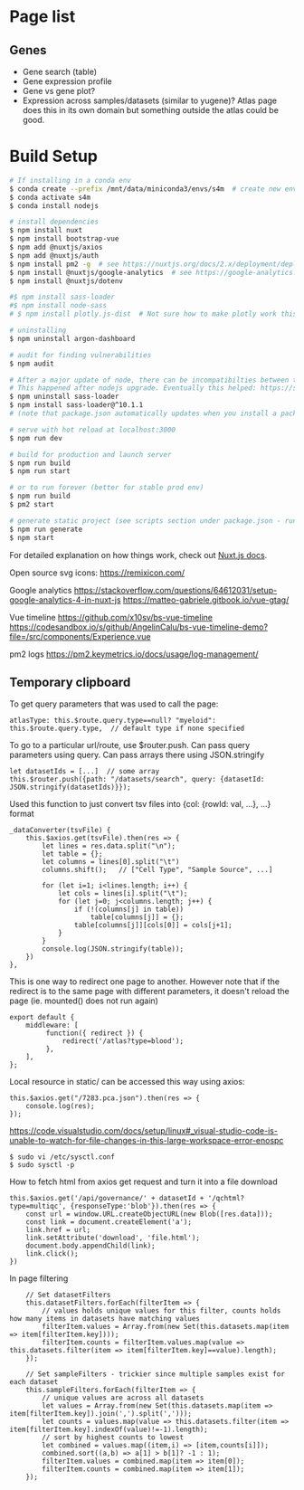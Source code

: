 # Page list

## Genes
- Gene search (table)
- Gene expression profile
- Gene vs gene plot?
- Expression across samples/datasets (similar to yugene)? Atlas page does this in its own domain but something outside the atlas could be good.


# Build Setup

```bash
# If installing in a conda env
$ conda create --prefix /mnt/data/miniconda3/envs/s4m  # create new env to specific loation
$ conda activate s4m
$ conda install nodejs

# install dependencies
$ npm install nuxt
$ npm install bootstrap-vue
$ npm add @nuxtjs/axios
$ npm add @nuxtjs/auth
$ npm install pm2 -g  # see https://nuxtjs.org/docs/2.x/deployment/deployment-pm2/
$ npm install @nuxtjs/google-analytics  # see https://google-analytics.nuxtjs.org/setup
$ npm install @nuxtjs/dotenv

#$ npm install sass-loader 
#$ npm install node-sass
# $ npm install plotly.js-dist  # Not sure how to make plotly work this way - currently just loading cdn into header

# uninstalling
$ npm uninstall argon-dashboard

# audit for finding vulnerabilities
$ npm audit

# After a major update of node, there can be incompatibilties between the various dependencies.
# This happened after nodejs upgrade. Eventually this helped: https://stackoverflow.com/questions/66082397/typeerror-this-getoptions-is-not-a-function
$ npm uninstall sass-loader
$ npm install sass-loader@^10.1.1
# (note that package.json automatically updates when you install a package)

# serve with hot reload at localhost:3000
$ npm run dev

# build for production and launch server
$ npm run build
$ npm run start

# or to run forever (better for stable prod env)
$ npm run build
$ pm2 start

# generate static project (see scripts section under package.json - running npm run generate is equivalent to nuxt generate for example)
$ npm run generate
$ npm start
```

For detailed explanation on how things work, check out [Nuxt.js docs](https://nuxtjs.org).

Open source svg icons:
https://remixicon.com/

Google analytics
https://stackoverflow.com/questions/64612031/setup-google-analytics-4-in-nuxt-js
https://matteo-gabriele.gitbook.io/vue-gtag/

Vue timeline
https://github.com/x10sv/bs-vue-timeline
https://codesandbox.io/s/github/AngelinCalu/bs-vue-timeline-demo?file=/src/components/Experience.vue

pm2 logs
https://pm2.keymetrics.io/docs/usage/log-management/

## Temporary clipboard

To get query parameters that was used to call the page:
```
atlasType: this.$route.query.type==null? "myeloid": this.$route.query.type,  // default type if none specified
```

To go to a particular url/route, use $router.push. Can pass query parameters using query. Can pass arrays there using JSON.stringify
```
let datasetIds = [...]  // some array
this.$router.push({path: "/datasets/search", query: {datasetId: JSON.stringify(datasetIds)}});
```

Used this function to just convert tsv files into {col: {rowId: val, ...}, ...} format
```
_dataConverter(tsvFile) {
    this.$axios.get(tsvFile).then(res => {
        let lines = res.data.split("\n");
        let table = {};
        let columns = lines[0].split("\t")
        columns.shift();   // ["Cell Type", "Sample Source", ...]

        for (let i=1; i<lines.length; i++) {
            let cols = lines[i].split("\t");
            for (let j=0; j<columns.length; j++) {
                if (!(columns[j] in table))
                    table[columns[j]] = {};
                table[columns[j]][cols[0]] = cols[j+1];
            }
        }
        console.log(JSON.stringify(table));
    })
},
```

This is one way to redirect one page to another. However note that if the redirect is to the same page with different parameters, it doesn't reload the page (ie. mounted() does not run again)
```
export default {
    middleware: [
         function({ redirect }) {
             redirect('/atlas?type=blood');
         },
    ],
};
```

Local resource in static/ can be accessed this way using axios:
```
this.$axios.get("/7283.pca.json").then(res => {
    console.log(res);
});
```

https://code.visualstudio.com/docs/setup/linux#_visual-studio-code-is-unable-to-watch-for-file-changes-in-this-large-workspace-error-enospc
```
$ sudo vi /etc/sysctl.conf
$ sudo sysctl -p
```

How to fetch html from axios get request and turn it into a file download
```
this.$axios.get('/api/governance/' + datasetId + '/qchtml?type=multiqc', {responseType:'blob'}).then(res => {
    const url = window.URL.createObjectURL(new Blob([res.data]));
    const link = document.createElement('a');
    link.href = url;
    link.setAttribute('download', 'file.html');
    document.body.appendChild(link);
    link.click();
})
```

In page filtering
```
    // Set datasetFilters
    this.datasetFilters.forEach(filterItem => {
        // values holds unique values for this filter, counts holds how many items in datasets have matching values
        filterItem.values = Array.from(new Set(this.datasets.map(item => item[filterItem.key])));
        filterItem.counts = filterItem.values.map(value => this.datasets.filter(item => item[filterItem.key]==value).length);
    });

    // Set sampleFilters - trickier since multiple samples exist for each dataset
    this.sampleFilters.forEach(filterItem => {
        // unique values are across all datasets
        let values = Array.from(new Set(this.datasets.map(item => item[filterItem.key]).join(',').split(',')));
        let counts = values.map(value => this.datasets.filter(item => item[filterItem.key].indexOf(value)!=-1).length);
        // sort by highest counts to lowest
        let combined = values.map((item,i) => [item,counts[i]]);
        combined.sort((a,b) => a[1] > b[1]? -1 : 1);
        filterItem.values = combined.map(item => item[0]);
        filterItem.counts = combined.map(item => item[1]);
    });
```